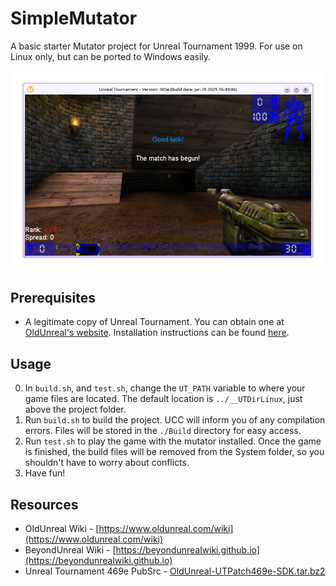 # SimpleMutator
A basic starter Mutator project for Unreal Tournament 1999. For 
use on Linux only, but can be ported to Windows easily.

![Showcase of the example mutator](./Screenshot.png)

## Prerequisites
* A legitimate copy of Unreal Tournament. You can obtain
one at [OldUnreal's website](https://www.oldunreal.com/downloads/unrealtournament/).
Installation instructions can be found [here](https://github.com/OldUnreal/UnrealTournamentPatches#installation).

## Usage
0. In `build.sh`, and `test.sh`, change the `UT_PATH` variable to where 
your game files are located. The default location is `../__UTDirLinux`, just 
above the project folder.
1. Run `build.sh` to build the project. UCC will inform you of any
compilation errors. Files will be stored in the `./Build` directory
for easy access.
2. Run `test.sh` to play the game with the mutator installed. Once
the game is finished, the build files will be removed from the 
System folder, so you shouldn't have to worry about conflicts.
3. Have fun!

## Resources
* OldUnreal Wiki - [https://www.oldunreal.com/wiki](https://www.oldunreal.com/wiki)
* BeyondUnreal Wiki - [https://beyondunrealwiki.github.io](https://beyondunrealwiki.github.io)
* Unreal Tournament 469e PubSrc - [OldUnreal-UTPatch469e-SDK.tar.bz2](https://github.com/OldUnreal/UnrealTournamentPatches/releases/download/v469e-rc7/OldUnreal-UTPatch469e-SDK.tar.bz2)
